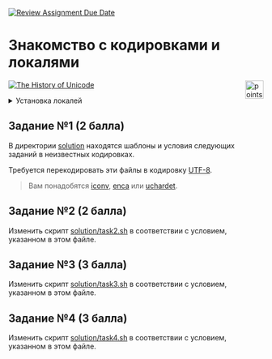 [![Review Assignment Due Date](https://classroom.github.com/assets/deadline-readme-button-22041afd0340ce965d47ae6ef1cefeee28c7c493a6346c4f15d667ab976d596c.svg)](https://classroom.github.com/a/CGwdpdIr)
# Знакомство с кодировками и локалями

<img alt="points bar" align="right" height="36" src="../../blob/badges/.github/badges/points-bar.svg" />

[![The History of Unicode](https://imgs.xkcd.com/comics/the_history_of_unicode_2x.png)](https://xkcd.com/1953/)

<details>
  <summary>Установка локалей</summary>

Вывести список всех локалей, установленных в вашей системе, можно с помощью
```console
$ locale -a
C
C.utf8
POSIX
en_US.utf8
...
```

Если необходимой локали нет в списке, то ее можно сгенерировать с помощью
```console
$ sudo locale-gen xx_YY.UTF-8
Generating locales (this might take a while)...
  xx_YY.UTF-8... done
Generation complete.
```

</details>

## Задание №1 (2 балла)

В директории [solution](/solution) находятся шаблоны и условия следующих заданий
в неизвестных кодировках.

Требуется перекодировать эти файлы в кодировку [UTF-8](https://en.wikipedia.org/wiki/UTF-8).

> Вам понадобятся [iconv](https://linux.die.net/man/1/iconv), [enca](https://linux.die.net/man/1/enca)
> или [uchardet](https://www.freedesktop.org/wiki/Software/uchardet/).

## Задание №2 (2 балла)

Изменить скрипт [solution/task2.sh](/solution/task2.sh) в соответствии с условием,
указанном в этом файле.

## Задание №3 (3 балла)

Изменить скрипт [solution/task3.sh](/solution/task3.sh) в соответствии с условием,
указанном в этом файле.

## Задание №4 (3 балла)

Изменить скрипт [solution/task4.sh](/solution/task4.sh) в соответствии с условием,
указанном в этом файле.
